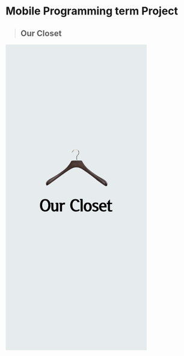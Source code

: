 # Mobile Programming term Project
>## Our Closet
[![Logo](https://github.com/JunHeon-Ch/Mobile-Programming-Project/blob/master/wiki_image/loadingback.png)](https://github.com/JunHeon-Ch/Mobile-Programming-Project/wiki)
